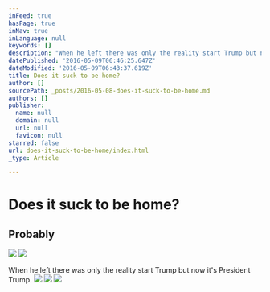```yaml
---
inFeed: true
hasPage: true
inNav: true
inLanguage: null
keywords: []
description: "When he left there was only the reality start Trump but now it's President Trump."
datePublished: '2016-05-09T06:46:25.647Z'
dateModified: '2016-05-09T06:43:37.619Z'
title: Does it suck to be home?
author: []
sourcePath: _posts/2016-05-08-does-it-suck-to-be-home.md
authors: []
publisher:
  name: null
  domain: null
  url: null
  favicon: null
starred: false
url: does-it-suck-to-be-home/index.html
_type: Article

---
```

# Does it suck to be home?

## Probably
![](https://s3-us-west-2.amazonaws.com/the-grid-img/p/d5888884b61922d02e9e2ca5b5e030b9df63d516.png)
![](https://the-grid-user-content.s3-us-west-2.amazonaws.com/f3582699-de17-4e95-9971-e24ee619dfa3.png)

When he left there was only the reality start Trump but now it's President Trump.
![](https://the-grid-user-content.s3-us-west-2.amazonaws.com/f38e4f5e-3322-434b-ac05-9b3553b82221.png)
![](https://the-grid-user-content.s3-us-west-2.amazonaws.com/fd0cd2fb-e17c-4b2e-8c7a-8b8ba934c605.png)
![](https://the-grid-user-content.s3-us-west-2.amazonaws.com/58fa8fc8-5186-4ad0-bae2-f9f60a0ad8f7.png)
